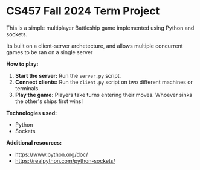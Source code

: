 # CS457 Fall 2024 Term Project

This is a simple multiplayer Battleship game implemented using Python and sockets.

Its built on a client-server archetecture, and allows multiple concurrent games
to be ran on a single server

**How to play:**
1. **Start the server:** Run the `server.py` script.
2. **Connect clients:** Run the `client.py` script on two different machines or terminals.
3. **Play the game:** Players take turns entering their moves. Whoever sinks the other's ships first wins!

**Technologies used:**
* Python
* Sockets

**Additional resources:**
* https://www.python.org/doc/
* https://realpython.com/python-sockets/
